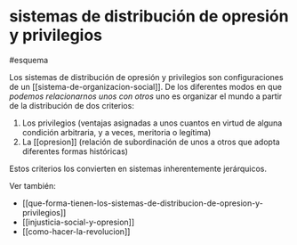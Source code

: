# sistemas de distribución de opresión y privilegios
#esquema

Los sistemas de distribución de opresión y privilegios son configuraciones de un [[sistema-de-organizacion-social]]. De los diferentes modos en que *podemos relacionarnos unos con otros* uno es organizar el mundo a partir de la distribución de dos criterios:

1. Los privilegios (ventajas asignadas a unos cuantos en virtud de alguna condición arbitraria, y a veces, meritoria o legítima)
2. La [[opresion]] (relación de subordinación de unos a otros que adopta diferentes formas históricas)

Estos criterios los convierten en sistemas inherentemente jerárquicos.

Ver también:

- [[que-forma-tienen-los-sistemas-de-distribucion-de-opresion-y-privilegios]]
- [[injusticia-social-y-opresion]]
- [[como-hacer-la-revolucion]]
